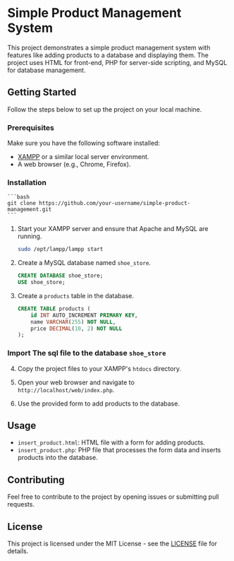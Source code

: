 # Simple Product Management System

This project demonstrates a simple product management system with features like adding products to a database and displaying them. The project uses HTML for front-end, PHP for server-side scripting, and MySQL for database management.

## Getting Started

Follow the steps below to set up the project on your local machine.

### Prerequisites

Make sure you have the following software installed:

- [XAMPP](https://www.apachefriends.org/index.html) or a similar local server environment.
- A web browser (e.g., Chrome, Firefox).

### Installation

    ```bash
    git clone https://github.com/your-username/simple-product-management.git
    ```

1. Start your XAMPP server and ensure that Apache and MySQL are running.
   
   ```bash
   sudo /opt/lampp/lampp start
   ```

2. Create a MySQL database named `shoe_store`.

    ```sql
    CREATE DATABASE shoe_store;
    USE shoe_store;
    ```

3. Create a `products` table in the database.

    ```sql
    CREATE TABLE products (
        id INT AUTO_INCREMENT PRIMARY KEY,
        name VARCHAR(255) NOT NULL,
        price DECIMAL(10, 2) NOT NULL
    );
    ```
### Import The sql file to the database ```shoe_store```


4. Copy the project files to your XAMPP's `htdocs` directory.

5. Open your web browser and navigate to `http://localhost/web/index.php`.

6. Use the provided form to add products to the database.

## Usage

- `insert_product.html`: HTML file with a form for adding products.
- `insert_product.php`: PHP file that processes the form data and inserts products into the database.

## Contributing

Feel free to contribute to the project by opening issues or submitting pull requests.

## License

This project is licensed under the MIT License - see the [LICENSE](LICENSE) file for details.
